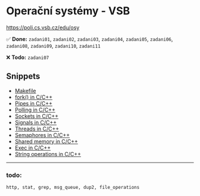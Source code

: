 # Operační systémy - VSB
<a href="https://poli.cs.vsb.cz/edu/osy" target="_blank">https://poli.cs.vsb.cz/edu/osy</a>


✅ **Done:** `zadani01`, `zadani02`, `zadani03`, `zadani04`, `zadani05`, `zadani06`, `zadani08`, `zadani09`, `zadani10`, `zadani11`

❌ **Todo:** `zadani07`


## Snippets
- [Makefile](snippets/makefile.md)
- [fork() in C/C++](snippets/fork.md)
- [Pipes in C/C++](snippets/pipe.md)
- [Polling in C/C++](snippets/poll.md)
- [Sockets in C/C++](snippets/socket.md)
- [Signals in C/C++](snippets/signal.md)
- [Threads in C/C++](snippets/thread.md)
- [Semaphores in C/C++](snippets/semaphore.md)
- [Shared memory in C/C++](snippets/shared_memory.md)
- [Exec in C/C++](snippets/exec.md)
- [String operations in C/C++](snippets/string_operations.md)

---

### todo: 
```
http, stat, grep, msg_queue, dup2, file_operations
```
